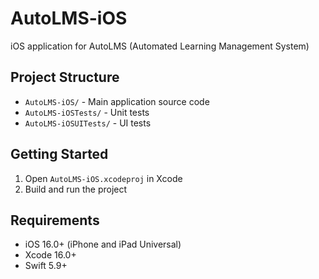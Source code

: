 # AutoLMS-iOS

iOS application for AutoLMS (Automated Learning Management System)

## Project Structure

- `AutoLMS-iOS/` - Main application source code
- `AutoLMS-iOSTests/` - Unit tests
- `AutoLMS-iOSUITests/` - UI tests

## Getting Started

1. Open `AutoLMS-iOS.xcodeproj` in Xcode
2. Build and run the project

## Requirements

- iOS 16.0+ (iPhone and iPad Universal)
- Xcode 16.0+
- Swift 5.9+